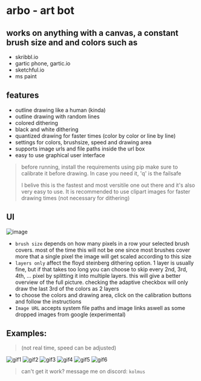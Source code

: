 # arbo - art bot

## works on anything with a canvas, a constant brush size and and colors such as

- skribbl.io
- gartic phone, gartic.io
- sketchful.io
- ms paint

## features
  
- outline drawing like a human (kinda)
- outline drawing with random lines
- colored dithering
- black and white dithering
- quantized drawing for faster times (color by color or line by line)
- settings for colors, brushsize, speed and drawing area
- supports image urls and file paths inside the url box
- easy to use graphical user interface

> before running, install the requirements using pip make sure to calibrate it before drawing. In case you need it, 'q' is the failsafe
>
> I belive this is the fastest and most versitile one out there and it's also very easy to use. It is recommended to use clipart images for faster drawing times (not necessary for dithering)

## UI

![image](https://github.com/Nuspli/arbo/assets/108233076/e86f1300-ae2e-4bc2-acc4-85434516d38a)

- `brush size` depends on how many pixels in a row your selected brush covers. most of the time this will not be one since most brushes cover more that a single pixel the image will get scaled according to this size
- `layers only` affect the floyd steinberg dithering option. 1 layer is usually fine, but if that takes too long you can choose to skip every 2nd, 3rd, 4th, ... pixel by splitting it into multiple layers. this will give a better overview of the full picture. checking the adaptive checkbox will only draw the last 3rd of the colors as 2 layers
- to choose the colors and drawing area, click on the calibration buttons and follow the instructions
- `Image URL` accepts system file paths and image links aswell as some dropped images from google (experimental)

## Examples:

> (not real time, speed can be adjusted)

![gif1](https://github.com/Nuspli/arbo/assets/108233076/b96fb155-059e-4157-adff-a883496c2d5c)
![gif2](https://github.com/Nuspli/arbo/assets/108233076/144be571-4ae1-4755-bcc7-528ef4c02660)
![gif3](https://github.com/Nuspli/arbo/assets/108233076/717023f4-d18d-4d9f-9967-6dd005c347ae)
![gif4](https://github.com/Nuspli/arbo/assets/108233076/ee18e65e-7f59-4dbd-aa39-c2dd0771dc97)
![gif5](https://github.com/Nuspli/arbo/assets/108233076/40ef88bd-b712-486c-b18a-d49c9f877fe4)
![gif6](https://github.com/Nuspli/arbo/assets/108233076/2bb381fa-5c77-4e47-a9a3-577d5eadec9d)

> can't get it work? message me on discord: `kolmus`
